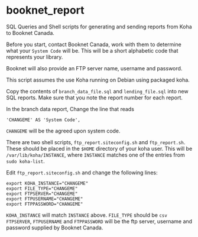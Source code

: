# booknet_report

SQL Queries and Shell scripts for generating and sending reports from Koha to Booknet Canada.

Before you start, contact Booknet Canada, work with them to determine what your `System Code` will be. This will be a short alphabetic code that represents your library.

Booknet will also provide an FTP server name, username and password.

This script assumes the use Koha running on Debian using packaged koha.

Copy the contents of `branch_data_file.sql` and `lending_file.sql` into new SQL reports. Make sure that you note the report number for each report.

In the branch data report, Change the line that reads
 
    'CHANGEME' AS 'System Code',

`CHANGEME` will be the agreed upon system code. 

There are two shell scripts, `ftp_report.siteconfig.sh` and `ftp_report.sh`. These should be placed in the `$HOME` directory of your koha user. This will be `/var/lib/koha/INSTANCE`, where `INSTANCE` matches one of the entries from `sudo koha-list`.

Edit `ftp_report.siteconfig.sh` and change the following lines:

    export KOHA_INSTANCE="CHANGEME"
    export FILE_TYPE="CHANGEME"  
    export FTPSERVER="CHANGEME"
    export FTPUSERNAME="CHANGEME"
    export FTPPASSWORD="CHANGEME"

`KOHA_INSTANCE` will match `INSTANCE` above.
`FILE_TYPE` should be `csv`
`FTPSERVER`, `FTPUSERNAME` and `FTPPASSWORD` will be the ftp server, username and password supplied by Booknet Canada.
